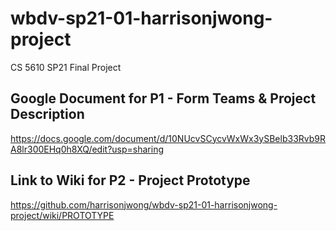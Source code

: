 # wbdv-sp21-01-harrisonjwong-project
CS 5610 SP21 Final Project

## Google Document for P1 - Form Teams & Project Description

https://docs.google.com/document/d/10NUcvSCycvWxWx3ySBelb33Rvb9RA8lr300EHq0h8XQ/edit?usp=sharing

## Link to Wiki for P2 - Project Prototype

https://github.com/harrisonjwong/wbdv-sp21-01-harrisonjwong-project/wiki/PROTOTYPE